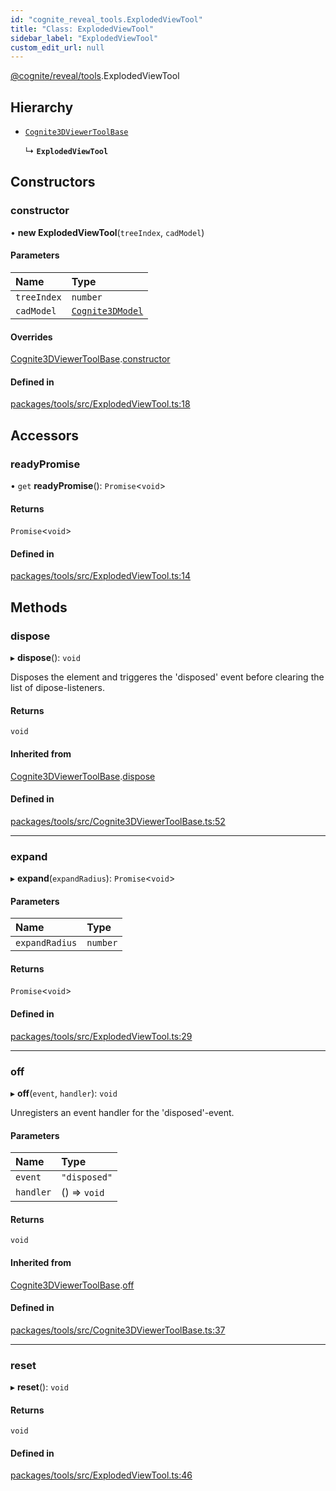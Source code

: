 ```yaml
---
id: "cognite_reveal_tools.ExplodedViewTool"
title: "Class: ExplodedViewTool"
sidebar_label: "ExplodedViewTool"
custom_edit_url: null
---
```


[@cognite/reveal/tools](../modules/cognite_reveal_tools.md).ExplodedViewTool

## Hierarchy

- [`Cognite3DViewerToolBase`](cognite_reveal_tools.Cognite3DViewerToolBase.md)

  ↳ **`ExplodedViewTool`**

## Constructors

### constructor

• **new ExplodedViewTool**(`treeIndex`, `cadModel`)

#### Parameters

| Name | Type |
| :------ | :------ |
| `treeIndex` | `number` |
| `cadModel` | [`Cognite3DModel`](cognite_reveal.Cognite3DModel.md) |

#### Overrides

[Cognite3DViewerToolBase](cognite_reveal_tools.Cognite3DViewerToolBase.md).[constructor](cognite_reveal_tools.Cognite3DViewerToolBase.md#constructor)

#### Defined in

[packages/tools/src/ExplodedViewTool.ts:18](https://github.com/cognitedata/reveal/blob/71be00fcc/viewer/packages/tools/src/ExplodedViewTool.ts#L18)

## Accessors

### readyPromise

• `get` **readyPromise**(): `Promise`\<`void`\>

#### Returns

`Promise`\<`void`\>

#### Defined in

[packages/tools/src/ExplodedViewTool.ts:14](https://github.com/cognitedata/reveal/blob/71be00fcc/viewer/packages/tools/src/ExplodedViewTool.ts#L14)

## Methods

### dispose

▸ **dispose**(): `void`

Disposes the element and triggeres the 'disposed' event before clearing the list
of dipose-listeners.

#### Returns

`void`

#### Inherited from

[Cognite3DViewerToolBase](cognite_reveal_tools.Cognite3DViewerToolBase.md).[dispose](cognite_reveal_tools.Cognite3DViewerToolBase.md#dispose)

#### Defined in

[packages/tools/src/Cognite3DViewerToolBase.ts:52](https://github.com/cognitedata/reveal/blob/71be00fcc/viewer/packages/tools/src/Cognite3DViewerToolBase.ts#L52)

___

### expand

▸ **expand**(`expandRadius`): `Promise`\<`void`\>

#### Parameters

| Name | Type |
| :------ | :------ |
| `expandRadius` | `number` |

#### Returns

`Promise`\<`void`\>

#### Defined in

[packages/tools/src/ExplodedViewTool.ts:29](https://github.com/cognitedata/reveal/blob/71be00fcc/viewer/packages/tools/src/ExplodedViewTool.ts#L29)

___

### off

▸ **off**(`event`, `handler`): `void`

Unregisters an event handler for the 'disposed'-event.

#### Parameters

| Name | Type |
| :------ | :------ |
| `event` | ``"disposed"`` |
| `handler` | () => `void` |

#### Returns

`void`

#### Inherited from

[Cognite3DViewerToolBase](cognite_reveal_tools.Cognite3DViewerToolBase.md).[off](cognite_reveal_tools.Cognite3DViewerToolBase.md#off)

#### Defined in

[packages/tools/src/Cognite3DViewerToolBase.ts:37](https://github.com/cognitedata/reveal/blob/71be00fcc/viewer/packages/tools/src/Cognite3DViewerToolBase.ts#L37)

___

### reset

▸ **reset**(): `void`

#### Returns

`void`

#### Defined in

[packages/tools/src/ExplodedViewTool.ts:46](https://github.com/cognitedata/reveal/blob/71be00fcc/viewer/packages/tools/src/ExplodedViewTool.ts#L46)
